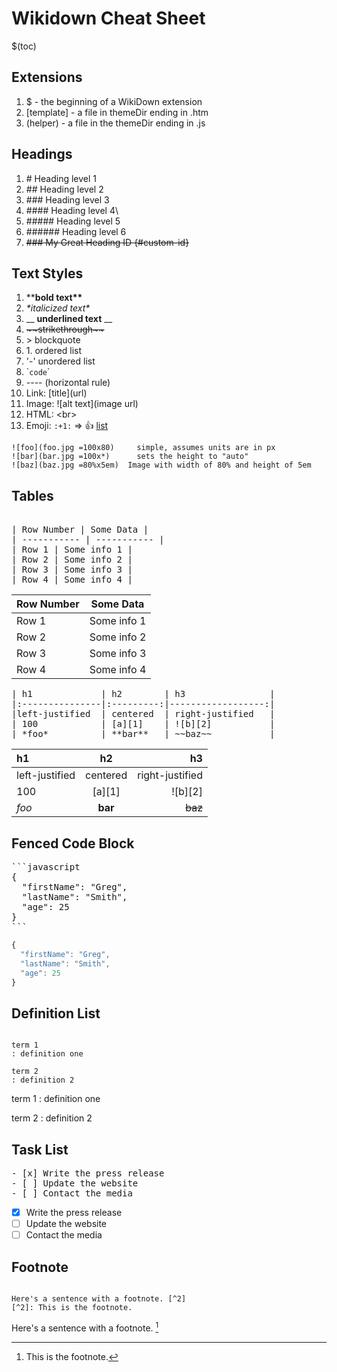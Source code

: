 # Wikidown Cheat Sheet

$(toc)

## Extensions
1. $ - the beginning of a WikiDown extension
2. [template] - a file in themeDir ending in .htm
3. (helper) - a file in the themeDir ending in .js

## Headings
 1. \# Heading level 1
 2. \## Heading level 2
 3. \### Heading level 3
 4. \#### Heading level 4\
 5.  \##### Heading level 5
 6. \###### Heading level 6
 7. ~~\### My Great Heading ID {#custom-id}~~


## Text Styles
  1. \*\***bold text\*\***
  2. *\*italicized text\**
  2. \_\_ __underlined text__ __
  3. ~~\~\~strikethrough\~\~~~
  3. \> blockquote
  4. 1\. ordered list
  5. \'-' unordered list
  6. \``code`\`
  7. \---- (horizontal rule)
  8. Link: \[title]\(url)
  9. Image: \!\[alt text](image url)
  10. HTML: \<br>
  11. Emoji: `:+1:` => :+1: [list](https://github.com/showdownjs/showdown/wiki/emojis)

```
![foo](foo.jpg =100x80)     simple, assumes units are in px
![bar](bar.jpg =100x*)      sets the height to "auto"
![baz](baz.jpg =80%x5em)  Image with width of 80% and height of 5em
```

## Tables
<pre>  
| Row Number | Some Data |
| ----------- | ----------- |
| Row 1 | Some info 1 |
| Row 2 | Some info 2 |
| Row 3 | Some info 3 |
| Row 4 | Some info 4 |
</pre>

| Row Number | Some Data |
| ----------- | ----------- |
| Row 1 | Some info 1 |
| Row 2 | Some info 2 |
| Row 3 | Some info 3 |
| Row 4 | Some info 4 |

<pre>
| h1             | h2        | h3                |
|:---------------|:---------:|------------------:|
|left-justified  | centered  | right-justified   |
| 100            | [a][1]    | ![b][2]           |
| *foo*          | **bar**   | ~~baz~~           |
</pre>

| h1    |    h2   |      h3 |
|:------|:-------:|--------:|
|left-justified  | centered  | right-justified   |
| 100   | [a][1]  | ![b][2] |
| *foo* | **bar** | ~~baz~~ |
## Fenced Code Block

<pre>
```javascript
{
  "firstName": "Greg",
  "lastName": "Smith",
  "age": 25
}
```
</pre>
```javascript
{
  "firstName": "Greg",
  "lastName": "Smith",
  "age": 25
}
```

## Definition List
```

term 1
: definition one

term 2
: definition 2
```

term 1
: definition one

term 2
: definition 2

## Task List
<pre>
- [x] Write the press release
- [ ] Update the website
- [ ] Contact the media
</pre>
- [x] Write the press release
- [ ] Update the website
- [ ] Contact the media

## Footnote
```

Here's a sentence with a footnote. [^2]
[^2]: This is the footnote.
```

Here's a sentence with a footnote. [^2]

[^2]: This is the footnote.

